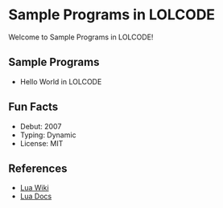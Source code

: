 # Sample Programs in LOLCODE

Welcome to Sample Programs in LOLCODE!

## Sample Programs

- Hello World in LOLCODE

## Fun Facts

- Debut: 2007
- Typing: Dynamic
- License: MIT

## References

- [Lua Wiki](https://en.wikipedia.org/wiki/Lua_(programming_language))
- [Lua Docs](https://www.lua.org/)
